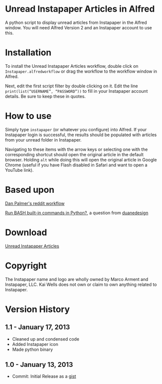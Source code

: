 Unread Instapaper Articles in Alfred
========================

A python script to display unread articles from Instapaper in the Alfred window. You will need Alfred Version 2 and an Instapaper account to use this.

# Installation

To install the Unread Instapaper Articles workflow, double click on ```Instapaper.alfredworkflow``` or drag the workflow to the workflow window in Alfred.

Next, edit the first script filter by double clicking on it. Edit the line ```print(list(“USERNAME”, “PASSWORD”))``` to fill in your Instapaper account details. Be sure to keep these in quotes.

# How to use

Simply type ```instapaper``` (or whatever you configure) into Alfred. If your Instapaper login is successful, the results should be populated with articles from your unread folder in Instapaper.

Navigating to these items with the arrow keys or selecting one with the corresponding shortcut should open the original article in the default browser. Holding ```alt``` while doing this will open the original article in Google Chrome (useful if you have Flash disabled in Safari and want to open a YouTube link).

# Based upon

[Dan Palmer's reddit workflow](http://danpalmer.me/blog/articles/2013-01-12-reddit-workflow-for-alfred-20.html)

[Run BASH built-in commands in Python?](http://stackoverflow.com/questions/5460923/run-bash-built-in-commands-in-python), a question from [duanedesign](http://stackoverflow.com/users/401815/duanedesign)

# Download

[Unread Instapaper Articles]()

# Copyright

The Instapaper name and logo are wholly owned by Marco Arment and Instapaper, LLC. Kai Wells does not own or claim to own anything related to Instapaper.

# Version History

## 1.1 - January 17, 2013

- Cleaned up and condensed code
- Added Instapaper icon
- Made python binary

## 1.0 - January 13, 2013

- Commit: Initial Release as a [gist](https://gist.github.com/4523191)